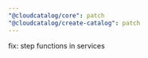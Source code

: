 ```yaml
---
"@cloudcatalog/core": patch
"@cloudcatalog/create-catalog": patch
---
```


fix: step functions in services
